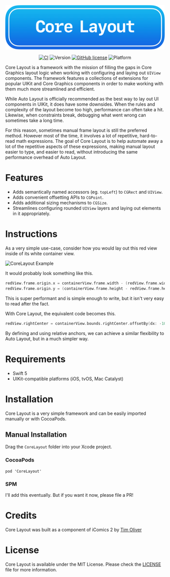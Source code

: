 <img src="Logo.webp" alt="CoreLayout" />

<span align="center">

[![CI](https://github.com/TimOliver/CoreLayout/workflows/CI/badge.svg)](https://github.com/TimOliver/CoreLayout/actions?query=workflow%3ACI)
![Version](https://img.shields.io/cocoapods/v/CoreLayout.svg?style=flat)
[![GitHub license](https://img.shields.io/badge/license-MIT-blue.svg)](https://raw.githubusercontent.com/TimOliver/CoreLayout/main/LICENSE)
![Platform](https://img.shields.io/cocoapods/p/CoreLayout.svg?style=flat)
    
</span>

Core Layout is a framework with the mission of filling the gaps in Core Graphics layout logic when working with configuring and laying out `UIView` components. The framework features a collections of extensions for popular UIKit and Core Graphics components in order to make working with them much more streamlined and efficient.

While Auto Layout is officially recommended as the best way to lay out UI components in UIKit, it does have some downsides. When the rules and complexity of the layout become too high, performance can often take a hit. Likewise, when constraints break, debugging what went wrong can sometimes take a long time.

For this reason, sometimes manual frame layout is still the preferred method. However most of the time, it involves a lot of repetitive, hard-to-read math expressions. The goal of Core Layout is to help automate away a lot of the repetitive aspects of these expressions, making manual layout easier to type, and easier to read, without introducing the same performance overhead of Auto Layout.

# Features

* Adds semantically named accessors (eg. `topLeft`) to `CGRect` and `UIView`.
* Adds convenient offsetting APIs to `CGPoint`.
* Adds additional sizing mechanisms to `CGSize`.
* Streamlines configuring rounded `UIView` layers and laying out elements in it appropriately.

# Instructions

As a very simple use-case, consider how you would lay out this red view inside of its white container view. 

<img src="Example.png" alt="CoreLayout Example" width = "500" />
    
It would probably look something like this.

```swift
redView.frame.origin.x = containerView.frame.width - (redView.frame.width + 10)
redView.frame.origin.y = (containerView.frame.height - redView.frame.height) * 0.5
```

This is super performant and is simple enough to write, but it isn't very easy to read after the fact.

With Core Layout, the equivalent code becomes this.

```swift
redView.rightCenter = containerView.bounds.rightCenter.offsetBy(dx: -10)
```

By defining and using relative anchors, we can achieve a similar flexibility to Auto Layout, but in a much simpler way.

# Requirements
* Swift 5
* UIKit-compatible platforms (iOS, tvOS, Mac Catalyst)

# Installation

Core Layout is a very simple framework and can be easily imported manually or with CocoaPods.

## Manual Installation

Drag the `CoreLayout` folder into your Xcode project.

### CocoaPods

```
pod 'CoreLayout'
```

### SPM

I'll add this eventually. But if you want it now, please file a PR!

# Credits

Core Layout was built as a component of iComics 2 by [Tim Oliver](https://threads.net/@timoliver)

# License

Core Layout is available under the MIT License. Please check the [LICENSE](LICENSE) file for more information.
